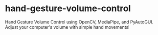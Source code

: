 # hand-gesture-volume-control
Hand Gesture Volume Control using OpenCV, MediaPipe, and PyAutoGUI.  Adjust your computer's volume with simple hand movements!
